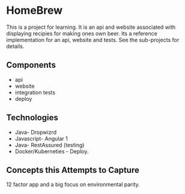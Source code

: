 # HomeBrew
This is a project for learning. It is an api and website associated with displaying recipies for making ones own beer. Its a reference implementation for an api, website and tests. See the sub-projects for details.

## Components
*  api 
*  website
*  integration tests
*  deploy


## Technologies
* Java-  Dropwizrd
* Javascript- Angular 1
* Java- RestAssured (testing)
* Docker/Kuberneties - Deploy.

## Concepts this Attempts to Capture

12 factor app and a big focus on environmental parity. 
